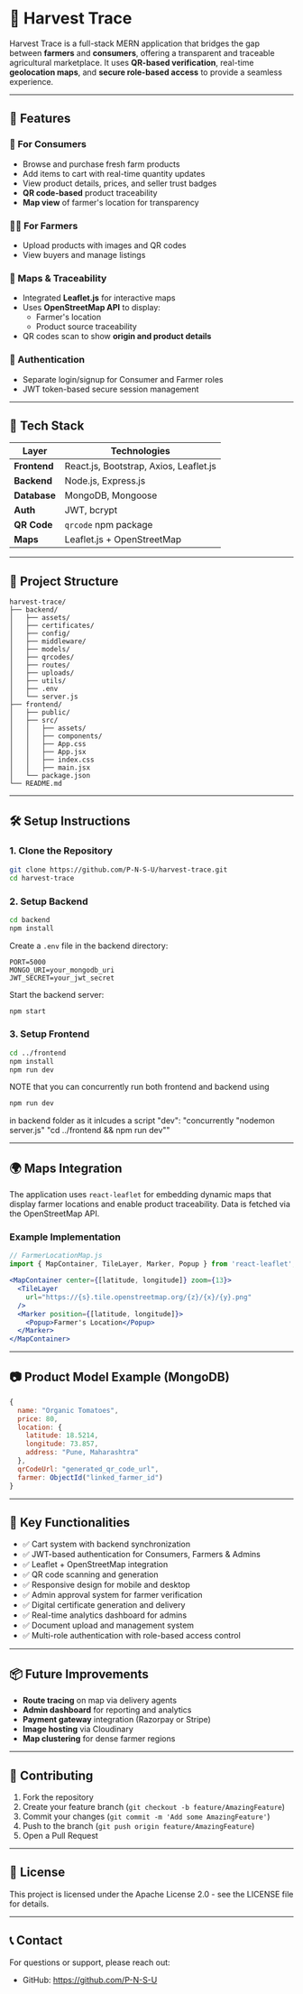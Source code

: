 # 🌾 Harvest Trace

Harvest Trace is a full-stack MERN application that bridges the gap between **farmers** and **consumers**, offering a transparent and traceable agricultural marketplace. It uses **QR-based verification**, real-time **geolocation maps**, and **secure role-based access** to provide a seamless experience.

---

## 🚀 Features

### 🛒 For Consumers
- Browse and purchase fresh farm products
- Add items to cart with real-time quantity updates
- View product details, prices, and seller trust badges
- **QR code-based** product traceability
- **Map view** of farmer's location for transparency

### 👨‍🌾 For Farmers
- Upload products with images and QR codes
- View buyers and manage listings

### 📍 Maps & Traceability
- Integrated **Leaflet.js** for interactive maps
- Uses **OpenStreetMap API** to display:
  - Farmer's location
  - Product source traceability
- QR codes scan to show **origin and product details**

### 🔐 Authentication
- Separate login/signup for Consumer and Farmer roles
- JWT token-based secure session management

---

## 🧱 Tech Stack

| Layer         | Technologies                     |
|---------------|----------------------------------|
| **Frontend**  | React.js, Bootstrap, Axios, Leaflet.js |
| **Backend**   | Node.js, Express.js              |
| **Database**  | MongoDB, Mongoose                |
| **Auth**      | JWT, bcrypt                      |
| **QR Code**   | `qrcode` npm package             |
| **Maps**      | Leaflet.js + OpenStreetMap       |

---

## 📁 Project Structure

```
harvest-trace/
├── backend/
│   ├── assets/
│   ├── certificates/
│   ├── config/
│   ├── middleware/
│   ├── models/
│   ├── qrcodes/
│   ├── routes/
│   ├── uploads/
│   ├── utils/
│   ├── .env
│   └── server.js
├── frontend/
│   ├── public/
│   ├── src/
│   │   ├── assets/
│   │   ├── components/
│   │   ├── App.css
│   │   ├── App.jsx
│   │   ├── index.css
│   │   ├── main.jsx
│   └── package.json
└── README.md
```

---

## 🛠️ Setup Instructions

### 1. Clone the Repository
```bash
git clone https://github.com/P-N-S-U/harvest-trace.git
cd harvest-trace
```

### 2. Setup Backend
```bash
cd backend
npm install
```

Create a `.env` file in the backend directory:
```env
PORT=5000
MONGO_URI=your_mongodb_uri
JWT_SECRET=your_jwt_secret
```

Start the backend server:
```bash
npm start
```

### 3. Setup Frontend
```bash
cd ../frontend
npm install
npm run dev
```

NOTE that you can concurrently run both frontend and backend using 
```bash
npm run dev
```
in backend folder as it inlcudes a script 
"dev": "concurrently \"nodemon server.js\" \"cd ../frontend && npm run dev\""


---

## 🌍 Maps Integration

The application uses `react-leaflet` for embedding dynamic maps that display farmer locations and enable product traceability. Data is fetched via the OpenStreetMap API.

### Example Implementation
```jsx
// FarmerLocationMap.js
import { MapContainer, TileLayer, Marker, Popup } from 'react-leaflet';

<MapContainer center={[latitude, longitude]} zoom={13}>
  <TileLayer
    url="https://{s}.tile.openstreetmap.org/{z}/{x}/{y}.png"
  />
  <Marker position={[latitude, longitude]}>
    <Popup>Farmer's Location</Popup>
  </Marker>
</MapContainer>
```

---

## 📷 Product Model Example (MongoDB)

```javascript
{
  name: "Organic Tomatoes",
  price: 80,
  location: {
    latitude: 18.5214,
    longitude: 73.857,
    address: "Pune, Maharashtra"
  },
  qrCodeUrl: "generated_qr_code_url",
  farmer: ObjectId("linked_farmer_id")
}
```

---

## 📌 Key Functionalities

- ✅ Cart system with backend synchronization
- ✅ JWT-based authentication for Consumers, Farmers & Admins
- ✅ Leaflet + OpenStreetMap integration
- ✅ QR code scanning and generation
- ✅ Responsive design for mobile and desktop
- ✅ Admin approval system for farmer verification
- ✅ Digital certificate generation and delivery
- ✅ Real-time analytics dashboard for admins
- ✅ Document upload and management system
- ✅ Multi-role authentication with role-based access control

---

## 📦 Future Improvements

- **Route tracing** on map via delivery agents
- **Admin dashboard** for reporting and analytics
- **Payment gateway** integration (Razorpay or Stripe)
- **Image hosting** via Cloudinary
- **Map clustering** for dense farmer regions

---

## 🤝 Contributing

1. Fork the repository
2. Create your feature branch (`git checkout -b feature/AmazingFeature`)
3. Commit your changes (`git commit -m 'Add some AmazingFeature'`)
4. Push to the branch (`git push origin feature/AmazingFeature`)
5. Open a Pull Request

---

## 📄 License

This project is licensed under the Apache License 2.0 - see the LICENSE file for details.

---

## 📞 Contact

For questions or support, please reach out:
- GitHub: https://github.com/P-N-S-U
